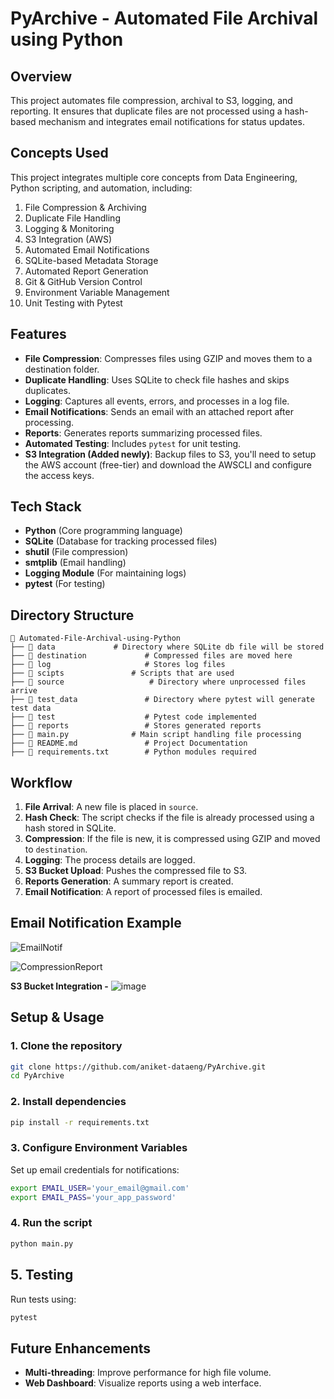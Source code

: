 # PyArchive - Automated File Archival using Python

## Overview
This project automates file compression, archival to S3, logging, and reporting. It ensures that duplicate files are not processed using a hash-based mechanism and integrates email notifications for status updates.

## Concepts Used
This project integrates multiple core concepts from Data Engineering, Python scripting, and automation, including:

1. File Compression & Archiving
2. Duplicate File Handling
3. Logging & Monitoring
4. S3 Integration (AWS)
5. Automated Email Notifications
6. SQLite-based Metadata Storage
7. Automated Report Generation
8. Git & GitHub Version Control
9. Environment Variable Management
10. Unit Testing with Pytest

## Features
- **File Compression**: Compresses files using GZIP and moves them to a destination folder.
- **Duplicate Handling**: Uses SQLite to check file hashes and skips duplicates.
- **Logging**: Captures all events, errors, and processes in a log file.
- **Email Notifications**: Sends an email with an attached report after processing.
- **Reports**: Generates reports summarizing processed files.
- **Automated Testing**: Includes `pytest` for unit testing.
- **S3 Integration (Added newly)**: Backup files to S3, you'll need to setup the AWS account (free-tier) and download the AWSCLI and configure the access keys.

## Tech Stack
- **Python** (Core programming language)
- **SQLite** (Database for tracking processed files)
- **shutil** (File compression)
- **smtplib** (Email handling)
- **Logging Module** (For maintaining logs)
- **pytest** (For testing)

## Directory Structure
```
📂 Automated-File-Archival-using-Python
├── 📂 data		       # Directory where SQLite db file will be stored
├── 📂 destination             # Compressed files are moved here
├── 📂 log                     # Stores log files
├── 📂 scipts		       # Scripts that are used
├── 📂 source	               # Directory where unprocessed files arrive
├── 📂 test_data               # Directory where pytest will generate test data
├── 📂 test                    # Pytest code implemented
├── 📂 reports                 # Stores generated reports
├── 📜 main.py      	       # Main script handling file processing
├── 📜 README.md               # Project Documentation
├── 📜 requirements.txt        # Python modules required
```

## Workflow
1. **File Arrival**: A new file is placed in `source`.
2. **Hash Check**: The script checks if the file is already processed using a hash stored in SQLite.
3. **Compression**: If the file is new, it is compressed using GZIP and moved to `destination`.
4. **Logging**: The process details are logged.
5. **S3 Bucket Upload**: Pushes the compressed file to S3.
6. **Reports Generation**: A summary report is created.
7. **Email Notification**: A report of processed files is emailed.

## Email Notification Example
![EmailNotif](https://github.com/user-attachments/assets/06c7d304-edff-4765-a63c-8d5b4012e027)

![CompressionReport](https://github.com/user-attachments/assets/01dbee3f-9873-411d-8286-4910572e6e8c)

**S3 Bucket Integration -**
![image](https://github.com/user-attachments/assets/49a7fb5d-3a4d-4476-b1e1-ca669acd696b)


## Setup & Usage
### 1. Clone the repository
```bash
git clone https://github.com/aniket-dataeng/PyArchive.git
cd PyArchive
```

### 2. Install dependencies
```bash
pip install -r requirements.txt
```

### 3. Configure Environment Variables
Set up email credentials for notifications:
```bash
export EMAIL_USER='your_email@gmail.com'
export EMAIL_PASS='your_app_password'
```

### 4. Run the script
```bash
python main.py
```

## 5. Testing
Run tests using:
```bash
pytest
```

## Future Enhancements
- **Multi-threading**: Improve performance for high file volume.
- **Web Dashboard**: Visualize reports using a web interface.

